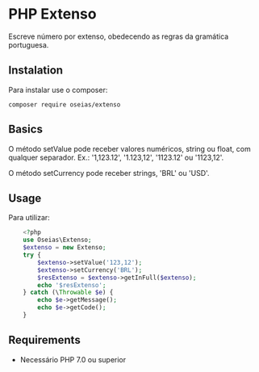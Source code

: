 # PHP Extenso

Escreve número por extenso, obedecendo as regras da gramática portuguesa.

## Instalation

Para instalar use o composer:

```shell
composer require oseias/extenso
```

## Basics

O método setValue pode receber valores numéricos, string ou float, com qualquer separador. Ex.: '1,123.12', '1.123,12', '1123.12' ou '1123,12'.

O método setCurrency pode receber strings, 'BRL' ou 'USD'.

## Usage

Para utilizar:

```php
	<?php
	use Oseias\Extenso;
	$extenso = new Extenso;
	try {
		$extenso->setValue('123,12');
		$extenso->setCurrency('BRL');
		$resExtenso = $extenso->getInFull($extenso);
		echo '$resExtenso';
	} catch (\Throwable $e) {
		echo $e->getMessage();
		echo $e->getCode();
	}
```

## Requirements
- Necessário PHP 7.0 ou superior
